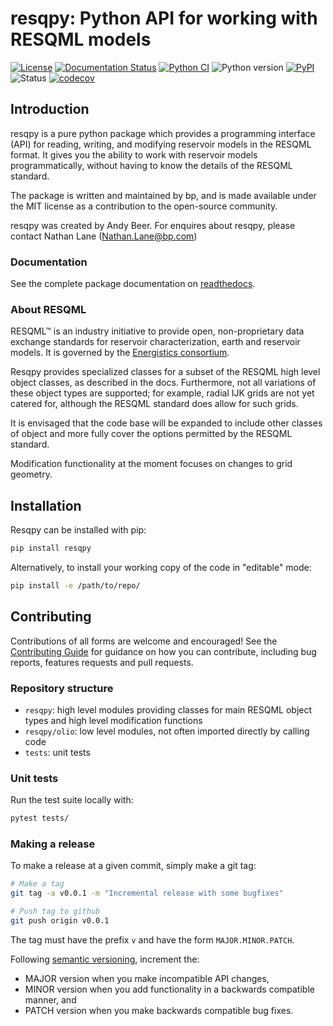 # resqpy: Python API for working with RESQML models

[![License](https://img.shields.io/pypi/l/resqpy)](https://github.com/bp/resqpy/blob/master/LICENSE)
[![Documentation Status](https://readthedocs.org/projects/resqpy/badge/?version=latest)](https://resqpy.readthedocs.io/en/latest/?badge=latest)
[![Python CI](https://github.com/bp/resqpy/actions/workflows/ci-tests.yml/badge.svg)](https://github.com/bp/resqpy/actions/workflows/ci-tests.yml)
![Python version](https://img.shields.io/pypi/pyversions/resqpy)
[![PyPI](https://img.shields.io/pypi/v/resqpy)](https://badge.fury.io/py/resqpy)
![Status](https://img.shields.io/pypi/status/resqpy)
[![codecov](https://codecov.io/gh/bp/resqpy/branch/master/graph/badge.svg)](https://codecov.io/gh/bp/resqpy)

## Introduction

resqpy is a pure python package which provides a programming interface (API) for
reading, writing, and modifying reservoir models in the RESQML format. It gives
you the ability to work with reservoir models programmatically, without having
to know the details of the RESQML standard.

The package is written and maintained by bp, and is made available under the MIT
license as a contribution to the open-source community.

resqpy was created by Andy Beer. For enquires about resqpy, please contact
Nathan Lane (Nathan.Lane@bp.com)

### Documentation

See the complete package documentation on
[readthedocs](https://resqpy.readthedocs.io/).

### About RESQML

RESQML™ is an industry initiative to provide open, non-proprietary data exchange
standards for reservoir characterization, earth and reservoir models. It is
governed by the [Energistics
consortium](https://www.energistics.org/portfolio/resqml-data-standards/).

Resqpy provides specialized classes for a subset of the RESQML high level object
classes, as described in the docs. Furthermore, not all variations of these
object types are supported; for example, radial IJK grids are not yet catered
for, although the RESQML standard does allow for such grids.

It is envisaged that the code base will be expanded to include other classes of
object and more fully cover the options permitted by the RESQML standard.

Modification functionality at the moment focuses on changes to grid geometry.

## Installation

Resqpy can be installed with pip:

```bash
pip install resqpy
```

Alternatively, to install your working copy of the code in "editable" mode:

```bash
pip install -e /path/to/repo/
```

## Contributing

Contributions of all forms are welcome and encouraged! See the [Contributing
Guide](docs/CONTRIBUTING.rst) for guidance on how you can contribute, including
bug reports, features requests and pull requests.

### Repository structure

- `resqpy`: high level modules providing classes for main RESQML object types
  and high level modification functions
- `resqpy/olio`: low level modules, not often imported directly by calling code
- `tests`: unit tests

### Unit tests

Run the test suite locally with:

```bash
pytest tests/
```

### Making a release

To make a release at a given commit, simply make a git tag:

```bash
# Make a tag
git tag -a v0.0.1 -m "Incremental release with some bugfixes"

# Push tag to github
git push origin v0.0.1
```

The tag must have the prefix `v` and have the form `MAJOR.MINOR.PATCH`.

Following [semantic versioning](https://semver.org/), increment the:

- MAJOR version when you make incompatible API changes,
- MINOR version when you add functionality in a backwards compatible manner, and
- PATCH version when you make backwards compatible bug fixes.

